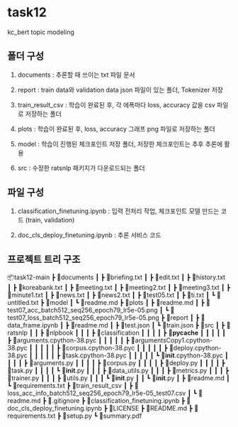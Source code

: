 # task12
kc_bert topic modeling

## 폴더 구성

1. documents : 추론할 때 쓰이는 txt 파일 문서

2. report : train data와 validation data json 파일이 있는 폴더, Tokenizer 저장

3. train_result_csv : 학습이 완료된 후, 각 에폭마다 loss, accuracy 값을 csv 파일로 저장하는 폴더

4. plots : 학습이 완료된 후, loss, accuracy 그래프 png 파일로 저장하는 폴더

5. model : 학습이 진행된 체크포인트 저장 폴더, 저장한 체크포인트는 추후 추론에 활용

6. src : 수정한 ratsnlp 패키지가 다운로드되는 폴더

## 파일 구성

1. classification_finetuning.ipynb : 입력 전처리 작업, 체크포인트 모델 만드는 코드 (train, validation)

2. doc_cls_deploy_finetuning.ipynb : 추론 서비스 코드


## 프로젝트 트리 구조
📦task12-main
 ┣ 📂documents
 ┃ ┣ 📜briefing.txt
 ┃ ┣ 📜edit.txt
 ┃ ┣ 📜history.txt
 ┃ ┣ 📜koreabank.txt
 ┃ ┣ 📜meeting.txt
 ┃ ┣ 📜meeting2.txt
 ┃ ┣ 📜meeting3.txt
 ┃ ┣ 📜minute1.txt
 ┃ ┣ 📜news.txt
 ┃ ┣ 📜news2.txt
 ┃ ┣ 📜test05.txt
 ┃ ┣ 📜ti.txt
 ┃ ┗ 📜untitled.txt
 ┣ 📂model
 ┃ ┗ 📜readme.md
 ┣ 📂plots
 ┃ ┣ 📜readme.md
 ┃ ┣ 📜test07_acc_batch512_seq256_epoch79_lr5e-05.png
 ┃ ┗ 📜test07_loss_batch512_seq256_epoch79_lr5e-05.png
 ┣ 📂report
 ┃ ┣ 📜data_frame.ipynb
 ┃ ┣ 📜readme.md
 ┃ ┣ 📜test.json
 ┃ ┗ 📜train.json
 ┣ 📂src
 ┃ ┣ 📂ratsnlp
 ┃ ┃ ┣ 📂nlpbook
 ┃ ┃ ┃ ┣ 📂classification
 ┃ ┃ ┃ ┃ ┣ 📂__pycache__
 ┃ ┃ ┃ ┃ ┃ ┣ 📜arguments.cpython-38.pyc
 ┃ ┃ ┃ ┃ ┃ ┣ 📜argumentsCopy1.cpython-38.pyc
 ┃ ┃ ┃ ┃ ┃ ┣ 📜corpus.cpython-38.pyc
 ┃ ┃ ┃ ┃ ┃ ┣ 📜deploy.cpython-38.pyc
 ┃ ┃ ┃ ┃ ┃ ┣ 📜task.cpython-38.pyc
 ┃ ┃ ┃ ┃ ┃ ┗ 📜__init__.cpython-38.pyc
 ┃ ┃ ┃ ┃ ┣ 📜arguments.py
 ┃ ┃ ┃ ┃ ┣ 📜corpus.py
 ┃ ┃ ┃ ┃ ┣ 📜deploy.py
 ┃ ┃ ┃ ┃ ┣ 📜task.py
 ┃ ┃ ┃ ┃ ┗ 📜__init__.py
 ┃ ┃ ┃ ┣ 📜data_utils.py
 ┃ ┃ ┃ ┣ 📜metrics.py
 ┃ ┃ ┃ ┣ 📜trainer.py
 ┃ ┃ ┃ ┣ 📜utils.py
 ┃ ┃ ┃ ┗ 📜__init__.py
 ┃ ┃ ┗ 📜__init__.py
 ┃ ┣ 📜readme.md
 ┃ ┗ 📜requirements.txt
 ┣ 📂train_result_csv
 ┃ ┣ 📜loss_acc_info_batch512_seq256_epoch79_lr5e-05_test07.csv
 ┃ ┗ 📜readme.md
 ┣ 📜.gitignore
 ┣ 📜classification_finetuning.ipynb
 ┣ 📜doc_cls_deploy_finetuning.ipynb
 ┣ 📜LICENSE
 ┣ 📜README.md
 ┣ 📜requirements.txt
 ┣ 📜setup.py
 ┗ 📜summary.pdf
